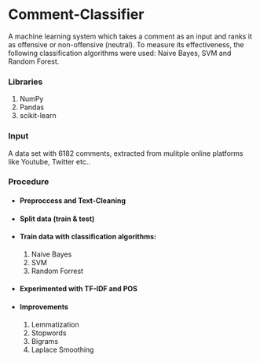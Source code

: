 # Comment-Classifier
A machine learning system which takes a comment as an input and ranks it as offensive or non-offensive (neutral). To measure its effectiveness, the following classification algorithms were used: Naive Bayes, SVM and Random Forest.

### Libraries
1. NumPy 
2. Pandas
3. scikit-learn

### Input
A data set with 6182 comments, extracted from mulitple online platforms like Youtube, Twitter etc..

### Procedure

* #### Preproccess and Text-Cleaning

* #### Split data (train & test)

* #### Train data with classification algorithms: 
  1. Naive Bayes
  2. SVM
  3. Random Forrest

* #### Experimented with TF-IDF and POS

* #### Improvements
  1. Lemmatization
  2. Stopwords
  3. Bigrams
  4. Laplace Smoothing
